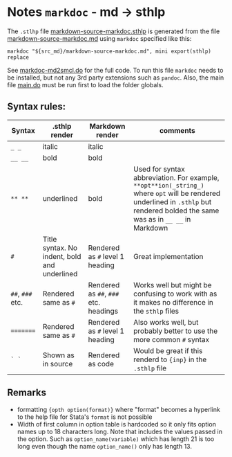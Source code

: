 
# Notes `markdoc` - md -> sthlp

The `.stlhp` file [markdown-source-markdoc.sthlp](./markdown-source-markdoc.sthlp) is generated from the file [markdown-source-markdoc.md](../../source-files/markdown/markdown-source-markdoc.md) using `markdoc` specified like this:

```
markdoc "${src_md}/markdown-source-markdoc.md", mini export(sthlp) replace
```
See [markdoc-md2smcl.do](./markdoc-md2smcl.do) for the full code. To run this file `markdoc` needs to be installed, but not any 3rd party extensions such as `pandoc`. Also, the main file [main.do](../../main.do) must be run first to load the folder globals.

## Syntax rules:

| Syntax    | .sthlp render | Markdown render | comments |
| ---       | ---           | ---             | ---      |
| `_ _`     | italic        | italic          |          |
| `__ __`   | bold          | bold            |          |
| `** **`   | underlined    | bold            | Used for syntax abbreviation. For example, `**opt**ion(_string_)` where `opt` will be rendered underlined in `.sthlp` but rendered bolded the same was as in `__ __` in Markdown |
| `#` | Title syntax. No indent, bold and underlined | Rendered as `#` level 1 heading | Great implementation |
| `##`, `###` etc. | Rendered same as `#` | Rendered as `##`, `###` etc. headings | Works well but might be confusing to work with as it makes no difference in the `sthlp` files |
| `=======` | Rendered same as `#` | Rendered as `#` level 1 heading | Also works well, but probably better to use the more common `#` syntax |
| `` ` ` `` | Shown as in source | Rendered as code | Would be great if this renderd to `{inp}` in the `.sthlp` file |

## Remarks

  * formatting ``{opth option(format)}`` where "format" becomes a hyperlink to the help file for Stata's `format` is not possible
  * Width of first column in option table is hardcoded so it only fits option names up to 18 characters long. Note that includes the values passed in the option. Such as `option_name(variable)` which has length 21 is too long even though the name `option_name()` only has length 13.
